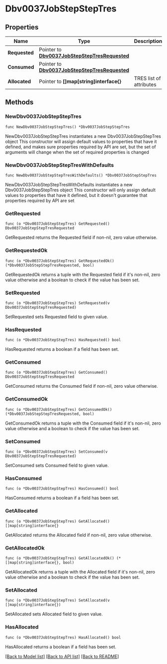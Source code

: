 # Dbv0037JobStepStepTres

## Properties

Name | Type | Description | Notes
------------ | ------------- | ------------- | -------------
**Requested** | Pointer to [**Dbv0037JobStepStepTresRequested**](Dbv0037JobStepStepTresRequested.md) |  | [optional] 
**Consumed** | Pointer to [**Dbv0037JobStepStepTresRequested**](Dbv0037JobStepStepTresRequested.md) |  | [optional] 
**Allocated** | Pointer to **[]map[string]interface{}** | TRES list of attributes | [optional] 

## Methods

### NewDbv0037JobStepStepTres

`func NewDbv0037JobStepStepTres() *Dbv0037JobStepStepTres`

NewDbv0037JobStepStepTres instantiates a new Dbv0037JobStepStepTres object
This constructor will assign default values to properties that have it defined,
and makes sure properties required by API are set, but the set of arguments
will change when the set of required properties is changed

### NewDbv0037JobStepStepTresWithDefaults

`func NewDbv0037JobStepStepTresWithDefaults() *Dbv0037JobStepStepTres`

NewDbv0037JobStepStepTresWithDefaults instantiates a new Dbv0037JobStepStepTres object
This constructor will only assign default values to properties that have it defined,
but it doesn't guarantee that properties required by API are set

### GetRequested

`func (o *Dbv0037JobStepStepTres) GetRequested() Dbv0037JobStepStepTresRequested`

GetRequested returns the Requested field if non-nil, zero value otherwise.

### GetRequestedOk

`func (o *Dbv0037JobStepStepTres) GetRequestedOk() (*Dbv0037JobStepStepTresRequested, bool)`

GetRequestedOk returns a tuple with the Requested field if it's non-nil, zero value otherwise
and a boolean to check if the value has been set.

### SetRequested

`func (o *Dbv0037JobStepStepTres) SetRequested(v Dbv0037JobStepStepTresRequested)`

SetRequested sets Requested field to given value.

### HasRequested

`func (o *Dbv0037JobStepStepTres) HasRequested() bool`

HasRequested returns a boolean if a field has been set.

### GetConsumed

`func (o *Dbv0037JobStepStepTres) GetConsumed() Dbv0037JobStepStepTresRequested`

GetConsumed returns the Consumed field if non-nil, zero value otherwise.

### GetConsumedOk

`func (o *Dbv0037JobStepStepTres) GetConsumedOk() (*Dbv0037JobStepStepTresRequested, bool)`

GetConsumedOk returns a tuple with the Consumed field if it's non-nil, zero value otherwise
and a boolean to check if the value has been set.

### SetConsumed

`func (o *Dbv0037JobStepStepTres) SetConsumed(v Dbv0037JobStepStepTresRequested)`

SetConsumed sets Consumed field to given value.

### HasConsumed

`func (o *Dbv0037JobStepStepTres) HasConsumed() bool`

HasConsumed returns a boolean if a field has been set.

### GetAllocated

`func (o *Dbv0037JobStepStepTres) GetAllocated() []map[string]interface{}`

GetAllocated returns the Allocated field if non-nil, zero value otherwise.

### GetAllocatedOk

`func (o *Dbv0037JobStepStepTres) GetAllocatedOk() (*[]map[string]interface{}, bool)`

GetAllocatedOk returns a tuple with the Allocated field if it's non-nil, zero value otherwise
and a boolean to check if the value has been set.

### SetAllocated

`func (o *Dbv0037JobStepStepTres) SetAllocated(v []map[string]interface{})`

SetAllocated sets Allocated field to given value.

### HasAllocated

`func (o *Dbv0037JobStepStepTres) HasAllocated() bool`

HasAllocated returns a boolean if a field has been set.


[[Back to Model list]](../README.md#documentation-for-models) [[Back to API list]](../README.md#documentation-for-api-endpoints) [[Back to README]](../README.md)


